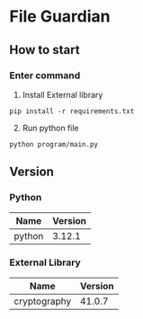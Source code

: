 # File Guardian
## How to start
### Enter command
1. Install External library
```
pip install -r requirements.txt
```
2. Run python file
```
python program/main.py
```
## Version
### Python
| Name | Version |
|-------------|-------------|
| python | 3.12.1 |
### External Library
| Name | Version |
|-------------|-------------|
| cryptography | 41.0.7 |
